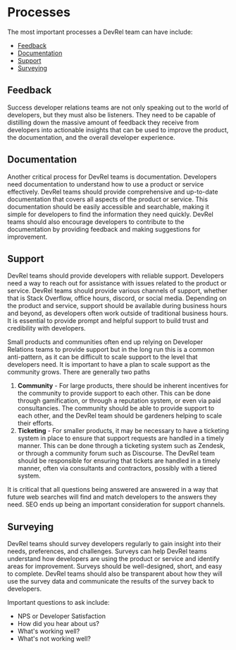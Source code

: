 # Processes

The most important processes a DevRel team can have include:

* [Feedback](#feedback)
* [Documentation](#documentation)
* [Support](#support)
* [Surveying](#surveying)


## Feedback
Success developer relations teams are not only speaking out to the world of developers, but they must also be listeners. They need to be capable of distilling down the massive amount of feedback they receive from developers into actionable insights that can be used to improve the product, the documentation, and the overall developer experience.

## Documentation
Another critical process for DevRel teams is documentation. Developers need documentation to understand how to use a product or service effectively. DevRel teams should provide comprehensive and up-to-date documentation that covers all aspects of the product or service. This documentation should be easily accessible and searchable, making it simple for developers to find the information they need quickly. DevRel teams should also encourage developers to contribute to the documentation by providing feedback and making suggestions for improvement.

## Support
DevRel teams should provide developers with reliable support. Developers need a way to reach out for assistance with issues related to the product or service. DevRel teams should provide various channels of support, whether that is Stack Overflow, office hours, discord, or social media. Depending on the product and service, support should be available during business hours and beyond, as developers often work outside of traditional business hours. It is essential to provide prompt and helpful support to build trust and credibility with developers.

Small products and communities often end up relying on Developer Relations teams to provide support but in the long run this is a common anti-pattern, as it can be difficult to scale support to the level that developers need. It is important to have a plan to scale support as the community grows. There are generally two paths

1. **Community** - For large products, there should be inherent incentives for the community to provide support to each other. This can be done through gamification, or through a reputation system, or even via paid consultancies. The community should be able to provide support to each other, and the DevRel team should be gardeners helping to scale their efforts.
1. **Ticketing** - For smaller products, it may be necessary to have a ticketing system in place to ensure that support requests are handled in a timely manner. This can be done through a ticketing system such as Zendesk, or through a community forum such as Discourse. The DevRel team should be responsible for ensuring that tickets are handled in a timely manner, often via consultants and contractors, possibly with a tiered system.

It is critical that all questions being answered are answered in a way that future web searches will find and match developers to the answers they need. SEO ends up being an important consideration for support channels.

## Surveying
DevRel teams should survey developers regularly to gain insight into their needs, preferences, and challenges. Surveys can help DevRel teams understand how developers are using the product or service and identify areas for improvement. Surveys should be well-designed, short, and easy to complete. DevRel teams should also be transparent about how they will use the survey data and communicate the results of the survey back to developers.

Important questions to ask include:
* NPS or Developer Satisfaction
* How did you hear about us?
* What's working well?
* What's not working well?
